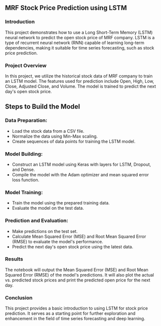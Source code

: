 ## MRF Stock Price Prediction using LSTM
### Introduction
This project demonstrates how to use a Long Short-Term Memory (LSTM) neural network to predict the open stock price of MRF company. LSTM is a type of recurrent neural network (RNN) capable of learning long-term dependencies, making it suitable for time series forecasting, such as stock price prediction.
### Project Overview
In this project, we utilize the historical stock data of MRF company to train an LSTM model. The features used for prediction include Open, High, Low, Close, Adjusted Close, and Volume. The model is trained to predict the next day's open stock price.
## Steps to Build the Model
### Data Preparation:
* Load the stock data from a CSV file.
* Normalize the data using Min-Max scaling.
* Create sequences of data points for training the LSTM model.
### Model Building:
* Construct an LSTM model using Keras with layers for LSTM, Dropout, and Dense.
* Compile the model with the Adam optimizer and mean squared error loss function.
### Model Training:
* Train the model using the prepared training data.
* Evaluate the model on the test data.
### Prediction and Evaluation:
* Make predictions on the test set.
* Calculate Mean Squared Error (MSE) and Root Mean Squared Error (RMSE) to evaluate the model's performance.
* Predict the next day's open stock price using the latest data.
### Results
The notebook will output the Mean Squared Error (MSE) and Root Mean Squared Error (RMSE) of the model's predictions. It will also plot the actual vs. predicted stock prices and print the predicted open price for the next day.
### Conclusion
This project provides a basic introduction to using LSTM for stock price prediction. It serves as a starting point for further exploration and enhancement in the field of time series forecasting and deep learning.
